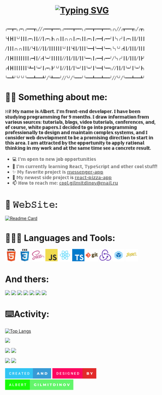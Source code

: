 <h1 align="center"><a href="https://git.io/typing-svg"><img src="https://readme-typing-svg.herokuapp.com?size=35&color=0444F7&background=733FFF00&center=true&vCenter=true&lines=Hi+there%2C+I'm+Albert." alt="Typing SVG" /></a> </h1>

```
                                    ╭━━┳━╮╭━╮╭━━━┳╮╱╱╭━━━┳━━━╮╭━━━━┳━━━╮╭━━━┳━━━┳━━━╮╭╮╱╱╭┳━━━┳╮╱╭┳╮
                                    ╰┫┣┫┃╰╯┃┃┃╭━╮┃┃╱╱┃╭━╮┣╮╭╮┃┃╭╮╭╮┃╭━╮┃┃╭━╮┃╭━━┫╭━━╯┃╰╮╭╯┃╭━╮┃┃╱┃┃┃
                                    ╱┃┃┃╭╮╭╮┃┃┃╱╰┫┃╱╱┃┃╱┃┃┃┃┃┃╰╯┃┃╰┫┃╱┃┃┃╰━━┫╰━━┫╰━━╮╰╮╰╯╭┫┃╱┃┃┃╱┃┃┃
                                    ╱┃┣┫┃┃┃┃┃┃┃╭━┫┃╱╭┫╰━╯┃┃┃┃┃╱╱┃┃╱┃┃╱┃┃╰━━╮┃╭━━┫╭━━╯╱╰╮╭╯┃┃╱┃┃┃╱┃┣╯
                                    ╭┫┣┫┃┃┃┃┃┃╰┻━┃╰━╯┃╭━╮┣╯╰╯┃╱╱┃┃╱┃╰━╯┃┃╰━╯┃╰━━┫╰━━╮╱╱┃┃╱┃╰━╯┃╰━╯┣╮
                                    ╰━━┻╯╰╯╰╯╰━━━┻━━━┻╯╱╰┻━━━╯╱╱╰╯╱╰━━━╯╰━━━┻━━━┻━━━╯╱╱╰╯╱╰━━━┻━━━┻╯
```

<h1>🙎‍♂️ Something about me: </h1>
<h4> ℍ𝕚! 𝕄𝕪 𝕟𝕒𝕞𝕖 𝕚𝕤 𝔸𝕝𝕓𝕖𝕣𝕥. 𝕀'𝕞 𝕗𝕣𝕠𝕟𝕥-𝕖𝕟𝕕 𝕕𝕖𝕧𝕖𝕝𝕠𝕡𝕖𝕣. 𝕀 𝕙𝕒𝕧𝕖 𝕓𝕖𝕖𝕟 𝕤𝕥𝕦𝕕𝕪𝕚𝕟𝕘 𝕡𝕣𝕠𝕘𝕣𝕒𝕞𝕞𝕚𝕟𝕘 𝕗𝕠𝕣 𝟡 𝕞𝕠𝕟𝕥𝕙𝕤. 𝕀 𝕕𝕣𝕒𝕨 𝕚𝕟𝕗𝕠𝕣𝕞𝕒𝕥𝕚𝕠𝕟 𝕗𝕣𝕠𝕞 𝕧𝕒𝕣𝕚𝕠𝕦𝕤 𝕤𝕠𝕦𝕣𝕔𝕖𝕤: 𝕥𝕦𝕥𝕠𝕣𝕚𝕒𝕝𝕤, 𝕓𝕝𝕠𝕘𝕤, 𝕧𝕚𝕕𝕖𝕠 𝕥𝕦𝕥𝕠𝕣𝕚𝕒𝕝𝕤, 𝕔𝕠𝕟𝕗𝕖𝕣𝕖𝕟𝕔𝕖𝕤, 𝕒𝕟𝕕, 𝕠𝕗 𝕔𝕠𝕦𝕣𝕤𝕖, 𝕨𝕙𝕚𝕥𝕖 𝕡𝕒𝕡𝕖𝕣𝕤.𝕀 𝕕𝕖𝕔𝕚𝕕𝕖𝕕 𝕥𝕠 𝕘𝕠 𝕚𝕟𝕥𝕠 𝕡𝕣𝕠𝕘𝕣𝕒𝕞𝕞𝕚𝕟𝕘 𝕡𝕣𝕠𝕗𝕖𝕤𝕤𝕚𝕠𝕟𝕒𝕝𝕝𝕪 𝕥𝕠 𝕕𝕖𝕤𝕚𝕘𝕟 𝕒𝕟𝕕 𝕞𝕒𝕚𝕟𝕥𝕒𝕚𝕟 𝕔𝕠𝕞𝕡𝕝𝕖𝕩 𝕤𝕪𝕤𝕥𝕖𝕞𝕤, 𝕒𝕟𝕕 𝕀 𝕔𝕠𝕟𝕤𝕚𝕕𝕖𝕣 𝕨𝕖𝕓 𝕕𝕖𝕧𝕖𝕝𝕠𝕡𝕞𝕖𝕟𝕥 𝕥𝕠 𝕓𝕖 𝕒 𝕡𝕣𝕠𝕞𝕚𝕤𝕚𝕟𝕘 𝕕𝕚𝕣𝕖𝕔𝕥𝕚𝕠𝕟 𝕥𝕠 𝕤𝕥𝕒𝕣𝕥 𝕚𝕟 𝕥𝕙𝕚𝕤 𝕒𝕣𝕖𝕒. 𝕀 𝕒𝕞 𝕒𝕥𝕥𝕣𝕒𝕔𝕥𝕖𝕕 𝕓𝕪 𝕥𝕙𝕖 𝕠𝕡𝕡𝕠𝕣𝕥𝕦𝕟𝕚𝕥𝕪 𝕥𝕠 𝕒𝕡𝕡𝕝𝕪 𝕣𝕒𝕥𝕚𝕠𝕟𝕒𝕝 𝕥𝕙𝕚𝕟𝕜𝕚𝕟𝕘 𝕚𝕟 𝕞𝕪 𝕨𝕠𝕣𝕜 𝕒𝕟𝕕 𝕒𝕥 𝕥𝕙𝕖 𝕤𝕒𝕞𝕖 𝕥𝕚𝕞𝕖 𝕤𝕖𝕖 𝕒 𝕔𝕠𝕟𝕔𝕣𝕖𝕥𝕖 𝕣𝕖𝕤𝕦𝕝𝕥.</h4>

<ul>
  <li> 💻 𝕀'𝕞 𝕠𝕡𝕖𝕟 𝕥𝕠 𝕟𝕖𝕨 𝕛𝕠𝕓 𝕠𝕡𝕡𝕠𝕣𝕥𝕦𝕟𝕚𝕥𝕚𝕖𝕤 </li>
  <li> 🌱 𝕀'𝕞 𝕔𝕦𝕣𝕣𝕖𝕟𝕥𝕝𝕪 𝕝𝕖𝕒𝕣𝕟𝕚𝕟𝕘 ℝ𝕖𝕒𝕔𝕥, 𝕋𝕪𝕡𝕖𝕊𝕔𝕣𝕚𝕡𝕥 𝕒𝕟𝕕 𝕠𝕥𝕙𝕖𝕣 𝕔𝕠𝕠𝕝 𝕤𝕥𝕦𝕗𝕗! </li>
  <li> ✨ 𝕄𝕪 𝕗𝕒𝕧𝕠𝕣𝕚𝕥𝕖 𝕡𝕣𝕠𝕛𝕖𝕔𝕥 𝕚𝕤 <a href="https://hrdwhrdwhrdw.github.io/messenger/">𝕞𝕖𝕤𝕤𝕖𝕟𝕘𝕖𝕣-𝕒𝕡𝕡</a>  </li>
  <li> 🔭 𝕄𝕪 𝕟𝕖𝕨𝕖𝕤𝕥 𝕤𝕚𝕕𝕖 𝕡𝕣𝕠𝕛𝕖𝕔𝕥 is <a href=""https://github.com/hrdwhrdwhrdw/react-pizza">𝕣𝕖𝕒𝕔𝕥-𝕡𝕚𝕫𝕫𝕒-𝕒𝕡𝕡</a> </li>
  <li> 📫 ℍ𝕠𝕨 𝕥𝕠 𝕣𝕖𝕒𝕔𝕙 𝕞𝕖: <a href="mailto: cool.gilmitdinov@mail.ru">𝕔𝕠𝕠𝕝.𝕘𝕚𝕝𝕞𝕚𝕥𝕕𝕚𝕟𝕠𝕧@𝕞𝕒𝕚𝕝.𝕣𝕦</a> </li>
  
</ul>
<h1>💼 𝚆𝚎𝚋𝚂𝚒𝚝𝚎:</h1>

[![Readme Card](https://github-readme-stats.vercel.app/api/pin/?username=hrdwhrdwhrdw&repo=website-portfolio&show_icons=true&theme=dark&langs_count=5)](https://github.com/hrdwhrdwhrdw/website-portfolio)

<h1> 👨🏻‍💻 Languages and Tools: </h1> 
<code><img height="40" src="https://raw.githubusercontent.com/github/explore/80688e429a7d4ef2fca1e82350fe8e3517d3494d/topics/html/html.png"></code>
<code><img height="40" src="https://raw.githubusercontent.com/github/explore/80688e429a7d4ef2fca1e82350fe8e3517d3494d/topics/css/css.png"></code>
<code><img height="40" src="https://raw.githubusercontent.com/github/explore/80688e429a7d4ef2fca1e82350fe8e3517d3494d/topics/sass/sass.png"></code>
<code><img height="40" src="https://raw.githubusercontent.com/github/explore/80688e429a7d4ef2fca1e82350fe8e3517d3494d/topics/javascript/javascript.png"></code>
<code><img height="40" src="https://raw.githubusercontent.com/github/explore/80688e429a7d4ef2fca1e82350fe8e3517d3494d/topics/react/react.png"></code>
<code><img height="40" src="https://raw.githubusercontent.com/github/explore/80688e429a7d4ef2fca1e82350fe8e3517d3494d/topics/typescript/typescript.png"></code>
<code><img height="40" src="https://raw.githubusercontent.com/github/explore/80688e429a7d4ef2fca1e82350fe8e3517d3494d/topics/git/git.png"></code>
<code><img height="40" src="https://raw.githubusercontent.com/github/explore/80688e429a7d4ef2fca1e82350fe8e3517d3494d/topics/redux/redux.png"></code>
<code><img height="40" src="https://raw.githubusercontent.com/github/explore/80688e429a7d4ef2fca1e82350fe8e3517d3494d/topics/webpack/webpack.png"></code>
<code><img height="40" src="https://raw.githubusercontent.com/github/explore/80688e429a7d4ef2fca1e82350fe8e3517d3494d/topics/babel/babel.png"></code>

  <h1>And thers:</h1>
  
  <div>
  <img src="https://img.shields.io/badge/javascript-%23323330.svg?style=for-the-badge&logo=javascript&logoColor=white">
  <img src="https://img.shields.io/badge/typescript-%23323330.svg?style=for-the-badge&logo=typescript&logoColor=white">
  <img src="https://img.shields.io/badge/react-%23323330.svg?style=for-the-badge&logo=react&logoColor=white">
  <img src="https://img.shields.io/badge/React_Router-%23323330?style=for-the-badge&logo=react-router&logoColor=white">
  <img src="https://img.shields.io/badge/redux-%23323330.svg?style=for-the-badge&logo=redux&logoColor=white">
  <img src="https://img.shields.io/badge/-AXIOS-323330?style=for-the-badge&amp;logo=material_design">
  <img src="https://img.shields.io/badge/-REST%20API-323330?style=for-the-badge&amp;logo=material_design">
  </div>

<h1> ⌨️Activity: </h1>

[![Top Langs](https://github-readme-stats.vercel.app/api/top-langs/?username=hrdwhrdwhrdw&layout=compact)](https://github.com/hrdwhrdwhrdw/github-readme-stats)

![](https://github-profile-summary-cards.vercel.app/api/cards/profile-details?username=hrdwhrdwhrdw&theme=github_dark)

![](https://github-profile-summary-cards.vercel.app/api/cards/most-commit-language?username=hrdwhrdwhrdw&theme=github_dark)
![](https://github-profile-summary-cards.vercel.app/api/cards/repos-per-language?username=hrdwhrdwhrdw&theme=github_dark)

![](https://github-profile-summary-cards.vercel.app/api/cards/stats?username=hrdwhrdwhrdw&theme=github_dark)
![](https://github-profile-summary-cards.vercel.app/api/cards/productive-time?username=hrdwhrdwhrdw&theme=github_dark)

<img height="33.9px" src="./created-and.svg">
<img height="33.9px" src="./designed-by.svg">
<img height="33.9px" src="./albert-gilmitdinov.svg">